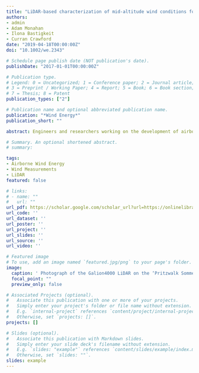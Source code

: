 ```yaml
---
title: "LiDAR‐based characterization of mid‐altitude wind conditions for airborne wind energy systems"
authors:
- admin
- Adam Monahan
- Ilona Bastigkeit
- Curran Crawford
date: "2019-04-18T00:00:00Z"
doi: "10.1002/we.2343"

# Schedule page publish date (NOT publication's date).
publishDate: "2017-01-01T00:00:00Z"

# Publication type.
# Legend: 0 = Uncategorized; 1 = Conference paper; 2 = Journal article;
# 3 = Preprint / Working Paper; 4 = Report; 5 = Book; 6 = Book section;
# 7 = Thesis; 8 = Patent
publication_types: ["2"]

# Publication name and optional abbreviated publication name.
publication: "*Wind Energy*"
publication_short: ""

abstract: Engineers and researchers working on the development of airborne wind energy systems (AWES) still rely on oversimplified wind speed approximations and coarsely sampled reanalysis data because of a lack of high‐resolution wind data at altitudes above 200 m. Ten‐minute average wind speed LiDAR measurements up to an altitude of 1100 m and data from nearby weather stations were investigated with regard to wind energy generation and impact on LiDAR measurements. Data were gathered by a long‐range pulsed Doppler LiDAR device installed on flat terrain. Because of the low overall carrier‐to‐noise ratio, a custom‐filtering technique was applied. Our analyses show that diurnal variation and atmospheric stability significantly affect wind conditions aloft which cause a wide range of wind speeds and a multimodal probability distribution that cannot be represented by a simple Weibull distribution fit. A better representation of the actual wind conditions can be achieved by fitting Weibull distributions separately to stable and unstable conditions. Splitting and clustering the data by simulated surface heat flux reveals substate stratification responsible for the multimodality. We classify different wind conditions based on these substates, which result in different wind energy potential. We assess optimal traction power and optimal operating altitudes statistically as well as for specific days based on a simplified AWES model. Using measured wind speed standard deviation, we estimate average turbulence intensity and show its variation with altitude and time. Selected short‐term data sets illustrate temporal changes in wind conditions and atmospheric stratification with a high temporal and vertical resolution.

# Summary. An optional shortened abstract.
# summary: 

tags:
- Airborne Wind Energy
- Wind Measurements
- LiDAR
featured: false

# links:
# - name: ""
#   url: ""
url_pdf: https://scholar.google.com/scholar_url?url=https://onlinelibrary.wiley.com/doi/pdf/10.1002/we.2343%3Fcasa_token%3DmVSMEcJJaH0AAAAA:OIfwXSShd9KZtcgoyMfF091dxcBlZfj5XEuHQSoDyxsqE4p7rTiihtwz-cilltGicuiWMe1N0Y2X1Ik&hl=en&sa=T&oi=ucasa&ct=ucasa&ei=ZoZAXrbIH4KiywTIjLyACg&scisig=AAGBfm2RQ9Qg043irid1uPHvRGdEhPUWYQ
url_code: ''
url_dataset: ''
url_poster: ''
url_project: ''
url_slides: ''
url_source: ''
url_video: ''

# Featured image
# To use, add an image named `featured.jpg/png` to your page's folder. 
image:
  caption: ' Photograph of the Galion4000 LiDAR on the ‘Pritzwalk Sommersberg’ airﬁeld with wind turbines, about 3.5 km away, in the background.'
  focal_point: ""
  preview_only: false

# Associated Projects (optional).
#   Associate this publication with one or more of your projects.
#   Simply enter your project's folder or file name without extension.
#   E.g. `internal-project` references `content/project/internal-project/index.md`.
#   Otherwise, set `projects: []`.
projects: []

# Slides (optional).
#   Associate this publication with Markdown slides.
#   Simply enter your slide deck's filename without extension.
#   E.g. `slides: "example"` references `content/slides/example/index.md`.
#   Otherwise, set `slides: ""`.
slides: example
---
```

